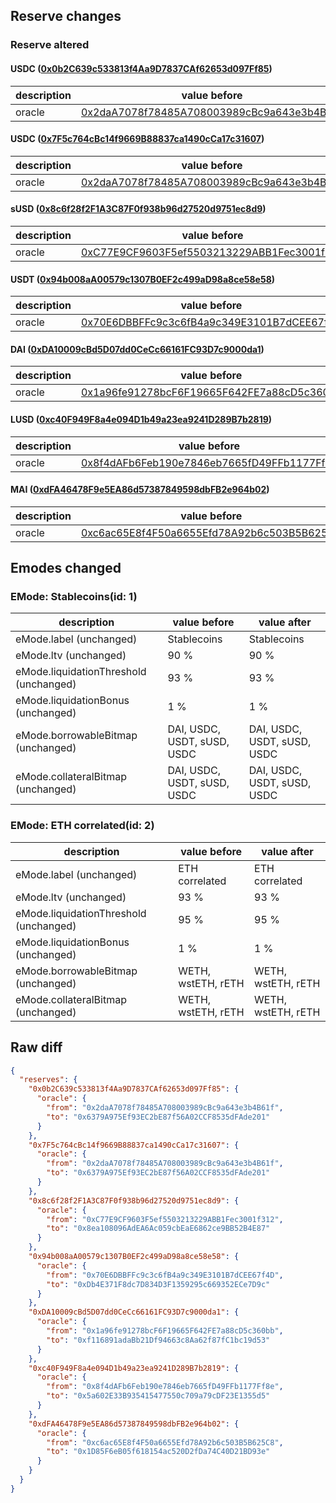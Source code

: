 ## Reserve changes

### Reserve altered

#### USDC ([0x0b2C639c533813f4Aa9D7837CAf62653d097Ff85](https://optimistic.etherscan.io/address/0x0b2C639c533813f4Aa9D7837CAf62653d097Ff85))

| description | value before | value after |
| --- | --- | --- |
| oracle | [0x2daA7078f78485A708003989cBc9a643e3b4B61f](https://optimistic.etherscan.io/address/0x2daA7078f78485A708003989cBc9a643e3b4B61f) | [0x6379A975Ef93EC2bE87f56A02CCF8535dFAde201](https://optimistic.etherscan.io/address/0x6379A975Ef93EC2bE87f56A02CCF8535dFAde201) |


#### USDC ([0x7F5c764cBc14f9669B88837ca1490cCa17c31607](https://optimistic.etherscan.io/address/0x7F5c764cBc14f9669B88837ca1490cCa17c31607))

| description | value before | value after |
| --- | --- | --- |
| oracle | [0x2daA7078f78485A708003989cBc9a643e3b4B61f](https://optimistic.etherscan.io/address/0x2daA7078f78485A708003989cBc9a643e3b4B61f) | [0x6379A975Ef93EC2bE87f56A02CCF8535dFAde201](https://optimistic.etherscan.io/address/0x6379A975Ef93EC2bE87f56A02CCF8535dFAde201) |


#### sUSD ([0x8c6f28f2F1A3C87F0f938b96d27520d9751ec8d9](https://optimistic.etherscan.io/address/0x8c6f28f2F1A3C87F0f938b96d27520d9751ec8d9))

| description | value before | value after |
| --- | --- | --- |
| oracle | [0xC77E9CF9603F5ef5503213229ABB1Fec3001f312](https://optimistic.etherscan.io/address/0xC77E9CF9603F5ef5503213229ABB1Fec3001f312) | [0x8ea108096AdEA6Ac059cbEaE6862ce9BB52B4E87](https://optimistic.etherscan.io/address/0x8ea108096AdEA6Ac059cbEaE6862ce9BB52B4E87) |


#### USDT ([0x94b008aA00579c1307B0EF2c499aD98a8ce58e58](https://optimistic.etherscan.io/address/0x94b008aA00579c1307B0EF2c499aD98a8ce58e58))

| description | value before | value after |
| --- | --- | --- |
| oracle | [0x70E6DBBFFc9c3c6fB4a9c349E3101B7dCEE67f4D](https://optimistic.etherscan.io/address/0x70E6DBBFFc9c3c6fB4a9c349E3101B7dCEE67f4D) | [0xDb4E371F8dc7D834D3F1359295c669352ECe7D9c](https://optimistic.etherscan.io/address/0xDb4E371F8dc7D834D3F1359295c669352ECe7D9c) |


#### DAI ([0xDA10009cBd5D07dd0CeCc66161FC93D7c9000da1](https://optimistic.etherscan.io/address/0xDA10009cBd5D07dd0CeCc66161FC93D7c9000da1))

| description | value before | value after |
| --- | --- | --- |
| oracle | [0x1a96fe91278bcF6F19665F642FE7a88cD5c360bb](https://optimistic.etherscan.io/address/0x1a96fe91278bcF6F19665F642FE7a88cD5c360bb) | [0xf116891adaBb21Df94663c8Aa62f87fC1bc19d53](https://optimistic.etherscan.io/address/0xf116891adaBb21Df94663c8Aa62f87fC1bc19d53) |


#### LUSD ([0xc40F949F8a4e094D1b49a23ea9241D289B7b2819](https://optimistic.etherscan.io/address/0xc40F949F8a4e094D1b49a23ea9241D289B7b2819))

| description | value before | value after |
| --- | --- | --- |
| oracle | [0x8f4dAFb6Feb190e7846eb7665fD49FFb1177Ff8e](https://optimistic.etherscan.io/address/0x8f4dAFb6Feb190e7846eb7665fD49FFb1177Ff8e) | [0x5a602E33B935415477550c709a79cDF23E1355d5](https://optimistic.etherscan.io/address/0x5a602E33B935415477550c709a79cDF23E1355d5) |


#### MAI ([0xdFA46478F9e5EA86d57387849598dbFB2e964b02](https://optimistic.etherscan.io/address/0xdFA46478F9e5EA86d57387849598dbFB2e964b02))

| description | value before | value after |
| --- | --- | --- |
| oracle | [0xc6ac65E8f4F50a6655Efd78A92b6c503B5B625C8](https://optimistic.etherscan.io/address/0xc6ac65E8f4F50a6655Efd78A92b6c503B5B625C8) | [0x1D85F6eB05f618154ac520D2fDa74C40D21BD93e](https://optimistic.etherscan.io/address/0x1D85F6eB05f618154ac520D2fDa74C40D21BD93e) |


## Emodes changed

### EMode: Stablecoins(id: 1)

| description | value before | value after |
| --- | --- | --- |
| eMode.label (unchanged) | Stablecoins | Stablecoins |
| eMode.ltv (unchanged) | 90 % | 90 % |
| eMode.liquidationThreshold (unchanged) | 93 % | 93 % |
| eMode.liquidationBonus (unchanged) | 1 % | 1 % |
| eMode.borrowableBitmap (unchanged) | DAI, USDC, USDT, sUSD, USDC | DAI, USDC, USDT, sUSD, USDC |
| eMode.collateralBitmap (unchanged) | DAI, USDC, USDT, sUSD, USDC | DAI, USDC, USDT, sUSD, USDC |


### EMode: ETH correlated(id: 2)

| description | value before | value after |
| --- | --- | --- |
| eMode.label (unchanged) | ETH correlated | ETH correlated |
| eMode.ltv (unchanged) | 93 % | 93 % |
| eMode.liquidationThreshold (unchanged) | 95 % | 95 % |
| eMode.liquidationBonus (unchanged) | 1 % | 1 % |
| eMode.borrowableBitmap (unchanged) | WETH, wstETH, rETH | WETH, wstETH, rETH |
| eMode.collateralBitmap (unchanged) | WETH, wstETH, rETH | WETH, wstETH, rETH |


## Raw diff

```json
{
  "reserves": {
    "0x0b2C639c533813f4Aa9D7837CAf62653d097Ff85": {
      "oracle": {
        "from": "0x2daA7078f78485A708003989cBc9a643e3b4B61f",
        "to": "0x6379A975Ef93EC2bE87f56A02CCF8535dFAde201"
      }
    },
    "0x7F5c764cBc14f9669B88837ca1490cCa17c31607": {
      "oracle": {
        "from": "0x2daA7078f78485A708003989cBc9a643e3b4B61f",
        "to": "0x6379A975Ef93EC2bE87f56A02CCF8535dFAde201"
      }
    },
    "0x8c6f28f2F1A3C87F0f938b96d27520d9751ec8d9": {
      "oracle": {
        "from": "0xC77E9CF9603F5ef5503213229ABB1Fec3001f312",
        "to": "0x8ea108096AdEA6Ac059cbEaE6862ce9BB52B4E87"
      }
    },
    "0x94b008aA00579c1307B0EF2c499aD98a8ce58e58": {
      "oracle": {
        "from": "0x70E6DBBFFc9c3c6fB4a9c349E3101B7dCEE67f4D",
        "to": "0xDb4E371F8dc7D834D3F1359295c669352ECe7D9c"
      }
    },
    "0xDA10009cBd5D07dd0CeCc66161FC93D7c9000da1": {
      "oracle": {
        "from": "0x1a96fe91278bcF6F19665F642FE7a88cD5c360bb",
        "to": "0xf116891adaBb21Df94663c8Aa62f87fC1bc19d53"
      }
    },
    "0xc40F949F8a4e094D1b49a23ea9241D289B7b2819": {
      "oracle": {
        "from": "0x8f4dAFb6Feb190e7846eb7665fD49FFb1177Ff8e",
        "to": "0x5a602E33B935415477550c709a79cDF23E1355d5"
      }
    },
    "0xdFA46478F9e5EA86d57387849598dbFB2e964b02": {
      "oracle": {
        "from": "0xc6ac65E8f4F50a6655Efd78A92b6c503B5B625C8",
        "to": "0x1D85F6eB05f618154ac520D2fDa74C40D21BD93e"
      }
    }
  }
}
```